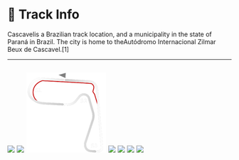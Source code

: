 # 🏁 Track Info

Cascavelis a Brazilian track location, and a municipality in the state of Paraná in Brazil. The city is home to theAutódromo Internacional Zilmar Beux de Cascavel.[1]

---
![](image_1.jpg)
![](image_2.jpg)
![](image_3.jpg)
![](image_4.jpg)
![](image_5.jpg)
![](image_6.jpg)
![](image_7.jpg)
---

